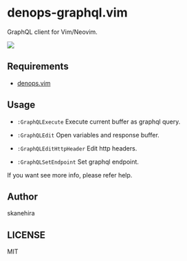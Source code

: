 # denops-graphql.vim
GraphQL client for Vim/Neovim.

![](https://i.gyazo.com/e7adb67391d9892266053cd3686d64ea.gif)

## Requirements
- [denops.vim](https://github.com/vim-denops/denops.vim)

## Usage

- `:GraphQLExecute`
  Execute current buffer as graphql query.

- `:GraphQLEdit`
  Open variables and response buffer.

- `:GraphQLEditHttpHeader`
  Edit http headers.

- `:GraphQLSetEndpoint`
  Set graphql endpoint.

If you want see more info, please refer help.

## Author
skanehira

## LICENSE
MIT
